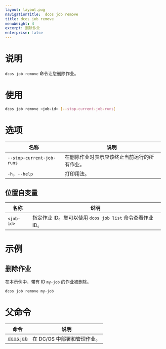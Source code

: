 ```yaml
---
layout: layout.pug
navigationTitle:  dcos job remove
title: dcos job remove
menuWeight: 4
excerpt: 删除作业
enterprise: false
---
```



# 说明

`dcos job remove` 命令让您删除作业。

# 使用

```bash
dcos job remove <job-id> [--stop-current-job-runs]
```

# 选项

| 名称 | 说明 |
|---------|-------------|
| `--stop-current-job-runs` | 在删除作业时表示应该终止当前运行的所有作业。 |
|`-h`，`--help` | 打印用法。 |

## 位置自变量

| 名称 | 说明 |
|---------|-------------|
| `<job-id>` | 指定作业 ID。您可以使用 `dcos job list` 命令查看作业 ID。 |



# 示例

## 删除作业

在本示例中，带有 ID `my-job` 的作业被删除。

```bash
dcos job remove my-job
```

# 父命令

| 命令 | 说明 |
|---------|-------------|
|  [dcos job](/cn/1.12/cli/command-reference/dcos-job/)  | 在 DC/OS 中部署和管理作业。|
